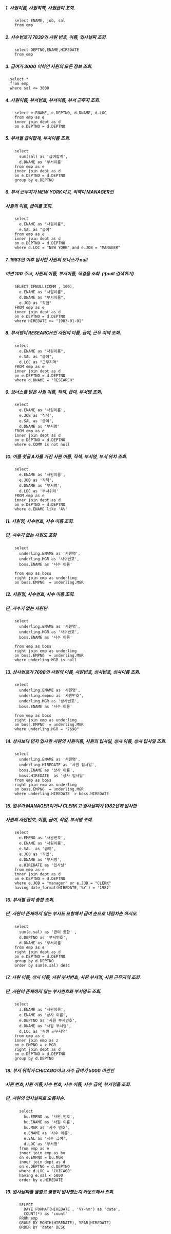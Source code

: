 ##### 1. 사원이름, 사원직책, 사원급여 조회.


        select ENAME, job, sal 
        from emp

##### 2. 사수번호가 7839인 사원 번호, 이름, 입사날짜 조회.
        select DEPTNO,ENAME,HIREDATE 
        from emp

##### 3. 급여가 3000 이하인 사원의 모든 정보 조회.
      select * 
      from emp
      where sal <= 3000

##### 4. 사원이름, 부서번호, 부서이름, 부서 근무지 조회.
        select e.ENAME, e.DEPTNO, d.DNAME, d.LOC  
        from emp as e
        inner join dept as d 
        on e.DEPTNO = d.DEPTNO

##### 5. 부서별 급여합계, 부서이름 조회.
        select 
          sum(sal) as '급여합계',
          d.DNAME as '부서이름'
        from emp as e
        inner join dept as d 
        on e.DEPTNO = d.DEPTNO
        group by e.DEPTNO 

##### 6. 부서 근무지가 NEW YORK이고, 직책이 MANAGER인 
#####   사원의 이름, 급여를 조회. 
        select 
          e.ENAME as "사원이름",
          e.SAL as "급여"
        from emp as e
        inner join dept as d
        on e.DEPTNO = d.DEPTNO
        where d.LOC = "NEW YORK" and e.JOB = "MANAGER"

##### 7. 1983년 이후 입사한 사원의 보너스가 null
 #####  이면 100 주고, 사원의 이름, 부서이름, 직업을 조회. (ifnull 검색하기)
        SELECT IFNULL(COMM , 100),
          e.ENAME as "사원이름",
          d.DNAME as "부서이름",
          e.JOB as "직업"
        FROM emp as e
        inner join dept as d
        on e.DEPTNO = d.DEPTNO 
        where HIREDATE >= "1983-01-01"

##### 8.  부서명이 RESEARCH인 사원의 이름, 급여, 근무 지역 조회.
        select 
          e.ENAME as "사원이름",
          e.SAL as "급여",
          d.LOC as "근무지역"
        FROM emp as e
        inner join dept as d
        on e.DEPTNO = d.DEPTNO
        where d.DNAME = "RESEARCH"

##### 9. 보너스를 받은 사원 이름, 직책, 급여, 부서명 조회.
        select 
          e.ENAME as '사원이름',
          e.JOB as '직책',
          e.SAL as '급여',
          d.DNAME as '부서명'
        FROM emp as e
        inner join dept as d
        on e.DEPTNO = d.DEPTNO
        where e.COMM is not null

##### 10. 이름 첫글 A자를 가진 사원 이름, 직책, 부서명, 부서 위치 조회.
        select 
          e.ENAME as '사원이름',
          e.JOB as '직책',
          d.DNAME as '부서명',
          d.LOC as '부서위치'
        FROM emp as e
        inner join dept as d
        on e.DEPTNO = d.DEPTNO
        where e.ENAME like 'A%'

##### 11. 사원명, 사수번호, 사수 이름 조회.
#####           단, 사수가 없는 사원도 포함
        select 
          underling.ENAME as '사원명',
          underling.MGR as '사수번호',
          boss.ENAME as '사수 이름'

        from emp as boss
        right join emp as underling
        on boss.EMPNO  = underling.MGR

##### 12. 사원명, 사수번호, 사수 이름 조회.
#####           단, 사수가 없는 사원만
        select 
          underling.ENAME as '사원명',
          underling.MGR as '사수번호',
          boss.ENAME as '사수 이름'

        from emp as boss
        right join emp as underling
        on boss.EMPNO  = underling.MGR
        where underling.MGR is null

##### 13. 상사번호가 7698인 사원의 이름, 사원번호, 상사번호, 상사이름 조회.
        select 
          underling.ENAME as '사원명',
          underling.empno as '사원번호',
          underling.MGR as '상사번호',
          boss.ENAME as '사수 이름'

        from emp as boss
        right join emp as underling
        on boss.EMPNO  = underling.MGR
        where underling.MGR = "7698"

##### 14. 상사보다 먼저 입사한 사원의 사원이름, 사원의 입사일, 상사 이름, 상사 입사일 조회.
        select 
          underling.ENAME as '사원명',
          underling.HIREDATE as '사원 입사일',
          boss.ENAME as '상사 이름',
          boss.HIREDATE  as '상사 입사일'
        from emp as boss
        right join emp as underling
        on boss.EMPNO  = underling.MGR
        where underling.HIREDATE  > boss.HIREDATE  

##### 15. 업무가 MANAGER이거나 CLERK고 입사날짜가 1982년에 입사한
##### 사원의 사원번호, 이름, 급여, 직업, 부서명 조회.
        select 
          e.EMPNO as '사원번호',
          e.ENAME as '사원이름',
          e.SAL  as '급여',
          e.JOB as '직업',
          d.DNAME as '부서명',
          e.HIREDATE as '입사날'
        from emp as e
        inner join dept as d
        on e.DEPTNO = d.DEPTNO 
        where e.JOB = "manager" or e.JOB = "CLERK"
        having date_format(HIREDATE,'%Y') = '1982'

##### 16. 부서별 급여 총합 조회. 
#####     단, 사원이 존재하지 않는 부서도 포함해서 급여 순으로 내림차순 하시오.
        select 
          sum(e.sal) as '급여 총합' ,
          d.DEPTNO as '부서번호',
          d.DNAME as '부서이름'
        from emp as e
        right join dept as d
        on e.DEPTNO = d.DEPTNO
        group by d.DEPTNO
        order by sum(e.sal) desc

##### 17.  사원 이름, 상사 이름, 사원 부서번호, 사원 부서명, 사원 근무지역 조회. 
 #####      단, 사원이 존재하지 않는 부서번호와 부서명도 조회.
 
 
        select 	
          z.ENAME as '사원이름',
          e.ENAME as '상사 이름',
          e.DEPTNO as '사원 부서번호',
          d.DNAME as '사원 부서명',
          d.LOC as '사원 근무지역'
        from emp as e
        inner join emp as z
        on e.EMPNO = z.MGR 
        right join dept as d
        on e.DEPTNO = d.DEPTNO
        group by d.DEPTNO

##### 18. 부서 위치가 CHICAGO이고 사수 급여가 5000 미만인 
#####     사원 번호,사원 이름,사수 번호, 사수 이름, 사수 급여, 부서명을 조회.
#####     단, 사원의 입사날짜로 오름차순.
          select 
            bu.EMPNO as '사원 번호',
            bu.ENAME as '사원 이름',
            bu.MGR as '사수 번호',
            e.ENAME as '사수 이름',
            e.SAL as '사수 급여',
            d.LOC as '부서명'
          from emp as e
          inner join emp as bu
          on e.EMPNO = bu.MGR 
          inner join dept as d
          on e.DEPTNO = d.DEPTNO
          where d.LOC = 'CHICAGO'
          having e.sal < 5000
          order by e.HIREDATE 

##### 19. 입사날짜를 월별로 몇명이 입사했는지 카운트해서 조회.

          SELECT
            DATE_FORMAT(HIREDATE , '%Y-%m') as 'date',
            COUNT(*) as 'count'
          FROM emp
          GROUP BY MONTH(HIREDATE), YEAR(HIREDATE)
          ORDER BY 'date' DESC
